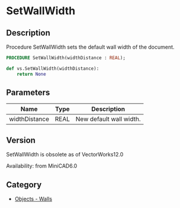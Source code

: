 # SetWallWidth

## Description
Procedure SetWallWidth sets the default wall width of the document.

```pascal
PROCEDURE SetWallWidth(widthDistance : REAL);
```

```python
def vs.SetWallWidth(widthDistance):
    return None
```

## Parameters
|Name|Type|Description|
|---|---|---|
|widthDistance|REAL|New default wall width.|

## Version
SetWallWidth is obsolete as of VectorWorks12.0<P>


Availability: from MiniCAD6.0

## Category
* [Objects - Walls](../Categories/Objects%20-%20Walls.md)
